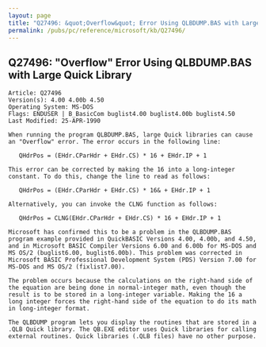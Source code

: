 ```yaml
---
layout: page
title: "Q27496: &quot;Overflow&quot; Error Using QLBDUMP.BAS with Large Quick Library"
permalink: /pubs/pc/reference/microsoft/kb/Q27496/
---
```


## Q27496: &quot;Overflow&quot; Error Using QLBDUMP.BAS with Large Quick Library

	Article: Q27496
	Version(s): 4.00 4.00b 4.50
	Operating System: MS-DOS
	Flags: ENDUSER | B_BasicCom buglist4.00 buglist4.00b buglist4.50
	Last Modified: 25-APR-1990
	
	When running the program QLBDUMP.BAS, large Quick libraries can cause
	an "Overflow" error. The error occurs in the following line:
	
	   QHdrPos = (EHdr.CParHdr + EHdr.CS) * 16 + EHdr.IP + 1
	
	This error can be corrected by making the 16 into a long-integer
	constant. To do this, change the line to read as follows:
	
	   QHdrPos = (EHdr.CParHdr + EHdr.CS) * 16& + EHdr.IP + 1
	
	Alternatively, you can invoke the CLNG function as follows:
	
	   QHdrPos = CLNG(EHdr.CParHdr + EHdr.CS) * 16 + EHdr.IP + 1
	
	Microsoft has confirmed this to be a problem in the QLBDUMP.BAS
	program example provided in QuickBASIC Versions 4.00, 4.00b, and 4.50,
	and in Microsoft BASIC Compiler Versions 6.00 and 6.00b for MS-DOS and
	MS OS/2 (buglist6.00, buglist6.00b). This problem was corrected in
	Microsoft BASIC Professional Development System (PDS) Version 7.00 for
	MS-DOS and MS OS/2 (fixlist7.00).
	
	The problem occurs because the calculations on the right-hand side of
	the equation are being done in normal-integer math, even though the
	result is to be stored in a long-integer variable. Making the 16 a
	long integer forces the right-hand side of the equation to do its math
	in long-integer format.
	
	The QLBDUMP program lets you display the routines that are stored in a
	.QLB Quick library. The QB.EXE editor uses Quick libraries for calling
	external routines. Quick libraries (.QLB files) have no other purpose.
